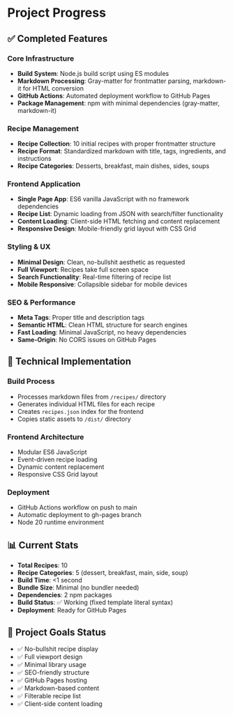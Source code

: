 # Project Progress

## ✅ Completed Features

### Core Infrastructure
- **Build System**: Node.js build script using ES modules
- **Markdown Processing**: Gray-matter for frontmatter parsing, markdown-it for HTML conversion
- **GitHub Actions**: Automated deployment workflow to GitHub Pages
- **Package Management**: npm with minimal dependencies (gray-matter, markdown-it)

### Recipe Management
- **Recipe Collection**: 10 initial recipes with proper frontmatter structure
- **Recipe Format**: Standardized markdown with title, tags, ingredients, and instructions
- **Recipe Categories**: Desserts, breakfast, main dishes, sides, soups

### Frontend Application
- **Single Page App**: ES6 vanilla JavaScript with no framework dependencies
- **Recipe List**: Dynamic loading from JSON with search/filter functionality
- **Content Loading**: Client-side HTML fetching and content replacement
- **Responsive Design**: Mobile-friendly grid layout with CSS Grid

### Styling & UX
- **Minimal Design**: Clean, no-bullshit aesthetic as requested
- **Full Viewport**: Recipes take full screen space
- **Search Functionality**: Real-time filtering of recipe list
- **Mobile Responsive**: Collapsible sidebar for mobile devices

### SEO & Performance
- **Meta Tags**: Proper title and description tags
- **Semantic HTML**: Clean HTML structure for search engines
- **Fast Loading**: Minimal JavaScript, no heavy dependencies
- **Same-Origin**: No CORS issues on GitHub Pages

## 🔧 Technical Implementation

### Build Process
- Processes markdown files from `/recipes/` directory
- Generates individual HTML files for each recipe
- Creates `recipes.json` index for the frontend
- Copies static assets to `/dist/` directory

### Frontend Architecture
- Modular ES6 JavaScript
- Event-driven recipe loading
- Dynamic content replacement
- Responsive CSS Grid layout

### Deployment
- GitHub Actions workflow on push to main
- Automatic deployment to gh-pages branch
- Node 20 runtime environment

## 📊 Current Stats
- **Total Recipes**: 10
- **Recipe Categories**: 5 (dessert, breakfast, main, side, soup)
- **Build Time**: <1 second
- **Bundle Size**: Minimal (no bundler needed)
- **Dependencies**: 2 npm packages
- **Build Status**: ✅ Working (fixed template literal syntax)
- **Deployment**: Ready for GitHub Pages

## 🎯 Project Goals Status
- ✅ No-bullshit recipe display
- ✅ Full viewport design
- ✅ Minimal library usage
- ✅ SEO-friendly structure
- ✅ GitHub Pages hosting
- ✅ Markdown-based content
- ✅ Filterable recipe list
- ✅ Client-side content loading 
